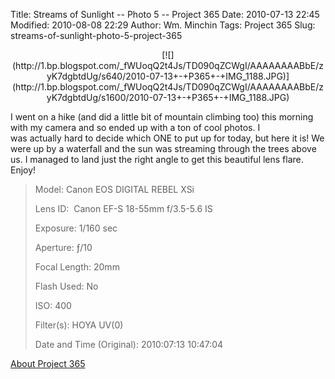 Title: Streams of Sunlight -- Photo 5 -- Project 365
Date: 2010-07-13 22:45
Modified: 2010-08-08 22:29
Author: Wm. Minchin
Tags: Project 365
Slug: streams-of-sunlight-photo-5-project-365

<div class="separator" style="clear: both; text-align: center;">

<p>
[![](http://1.bp.blogspot.com/_fWUoqQ2t4Js/TD090qZCWgI/AAAAAAAABbE/zyK7dgbtdUg/s640/2010-07-13+-+P365+-+IMG_1188.JPG)](http://1.bp.blogspot.com/_fWUoqQ2t4Js/TD090qZCWgI/AAAAAAAABbE/zyK7dgbtdUg/s1600/2010-07-13+-+P365+-+IMG_1188.JPG)

</div>

I went on a hike (and did a little bit of mountain climbing too) this
morning with my camera and so ended up with a ton of cool photos. I
was actually hard to decide which ONE to put up for today, but here it
is! We were up by a waterfall and the sun was streaming through the
trees above us. I managed to land just the right angle to get this
beautiful lens flare. Enjoy!

> 
> <span style="color: #666666;">Model: </span>Canon EOS DIGITAL REBEL
> XSi
>
> <span style="color: #666666;">Lens ID: </span> Canon EF-S 18-55mm
> f/3.5-5.6 IS
>
> <span style="color: #666666;">Exposure: </span>1/160 sec
>
> <span style="color: #666666;">Aperture: </span>ƒ/10
>
> <span style="color: #666666;">Focal Length: </span>20mm
>
> <span style="color: #666666;">Flash Used: </span>No
>
> <span style="color: #666666;">ISO: </span>400
>
> <span style="color: #666666;">Filter(s): </span>HOYA UV(0)
>
> <span style="color: #666666;">Date and Time
> (Original): </span>2010:07:13 10:47:04
>
> <p>

[About Project
365](http://blog.minchin.ca/2010/07/project-365-introduction.html)

